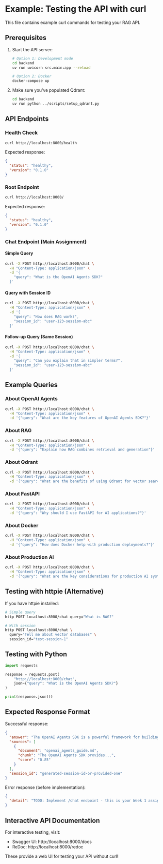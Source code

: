 # Example: Testing the API with curl

This file contains example curl commands for testing your RAG API.

## Prerequisites

1. Start the API server:
   ```bash
   # Option 1: Development mode
   cd backend
   uv run uvicorn src.main:app --reload

   # Option 2: Docker
   docker-compose up
   ```

2. Make sure you've populated Qdrant:
   ```bash
   cd backend
   uv run python ../scripts/setup_qdrant.py
   ```

## API Endpoints

### Health Check

```bash
curl http://localhost:8000/health
```

Expected response:
```json
{
  "status": "healthy",
  "version": "0.1.0"
}
```

### Root Endpoint

```bash
curl http://localhost:8000/
```

Expected response:
```json
{
  "status": "healthy",
  "version": "0.1.0"
}
```

### Chat Endpoint (Main Assignment)

#### Simple Query

```bash
curl -X POST http://localhost:8000/chat \
  -H "Content-Type: application/json" \
  -d '{
    "query": "What is the OpenAI Agents SDK?"
  }'
```

#### Query with Session ID

```bash
curl -X POST http://localhost:8000/chat \
  -H "Content-Type: application/json" \
  -d '{
    "query": "How does RAG work?",
    "session_id": "user-123-session-abc"
  }'
```

#### Follow-up Query (Same Session)

```bash
curl -X POST http://localhost:8000/chat \
  -H "Content-Type: application/json" \
  -d '{
    "query": "Can you explain that in simpler terms?",
    "session_id": "user-123-session-abc"
  }'
```

## Example Queries

### About OpenAI Agents

```bash
curl -X POST http://localhost:8000/chat \
  -H "Content-Type: application/json" \
  -d '{"query": "What are the key features of OpenAI Agents SDK?"}'
```

### About RAG

```bash
curl -X POST http://localhost:8000/chat \
  -H "Content-Type: application/json" \
  -d '{"query": "Explain how RAG combines retrieval and generation"}'
```

### About Qdrant

```bash
curl -X POST http://localhost:8000/chat \
  -H "Content-Type: application/json" \
  -d '{"query": "What are the benefits of using Qdrant for vector search?"}'
```

### About FastAPI

```bash
curl -X POST http://localhost:8000/chat \
  -H "Content-Type: application/json" \
  -d '{"query": "Why should I use FastAPI for AI applications?"}'
```

### About Docker

```bash
curl -X POST http://localhost:8000/chat \
  -H "Content-Type: application/json" \
  -d '{"query": "How does Docker help with production deployments?"}'
```

### About Production AI

```bash
curl -X POST http://localhost:8000/chat \
  -H "Content-Type: application/json" \
  -d '{"query": "What are the key considerations for production AI systems?"}'
```

## Testing with httpie (Alternative)

If you have httpie installed:

```bash
# Simple query
http POST localhost:8000/chat query="What is RAG?"

# With session
http POST localhost:8000/chat \
  query="Tell me about vector databases" \
  session_id="test-session-1"
```

## Testing with Python

```python
import requests

response = requests.post(
    "http://localhost:8000/chat",
    json={"query": "What is the OpenAI Agents SDK?"}
)

print(response.json())
```

## Expected Response Format

Successful response:
```json
{
  "answer": "The OpenAI Agents SDK is a powerful framework for building autonomous AI agents...",
  "sources": [
    {
      "document": "openai_agents_guide.md",
      "chunk": "The OpenAI Agents SDK provides...",
      "score": "0.85"
    }
  ],
  "session_id": "generated-session-id-or-provided-one"
}
```

Error response (before implementation):
```json
{
  "detail": "TODO: Implement /chat endpoint - this is your Week 1 assignment!"
}
```

## Interactive API Documentation

For interactive testing, visit:
- Swagger UI: http://localhost:8000/docs
- ReDoc: http://localhost:8000/redoc

These provide a web UI for testing your API without curl!

